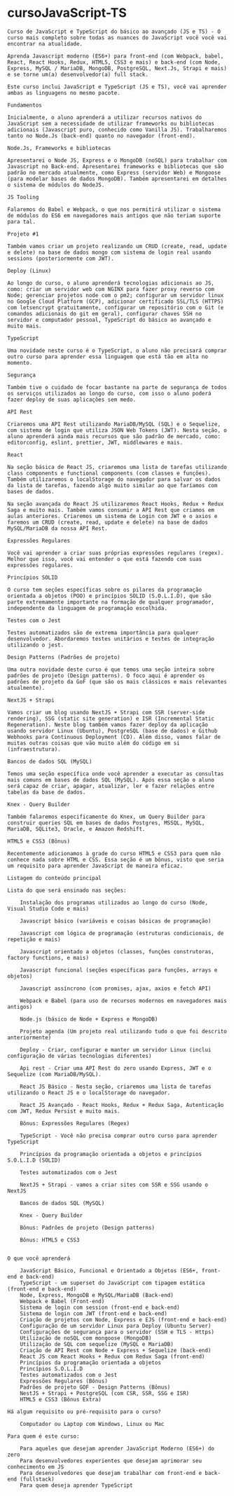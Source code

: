 # cursoJavaScript-TS
    Curso de JavaScript e TypeScript do básico ao avançado (JS e TS) - O curso mais completo sobre todas as nuances do JavaScript você você vai encontrar na atualidade.

    Aprenda Javascript moderno (ES6+) para front-end (com Webpack, babel, React, React Hooks, Redux, HTML5, CSS3 e mais) e back-end (com Node, Express, MySQL / MariaDB, MongoDB, PostgreSQL, Next.Js, Strapi e mais) e se torne um(a) desenvolvedor(a) full stack.

    Este curso inclui JavaScript e TypeScript (JS e TS), você vai aprender ambas as linguagens no mesmo pacote.

    Fundamentos

    Inicialmente, o aluno aprenderá a utilizar recursos nativos do JavaScript sem a necessidade de utilizar frameworks ou bibliotecas adicionais (Javascript puro, conhecido como Vanilla JS). Trabalharemos tanto no Node.Js (back-end) quanto no navegador (front-end).

    Node.Js, Frameworks e bibliotecas

    Apresentarei o Node JS, Express e o MongoDB (noSQL) para trabalhar com Javascript no Back-end. Apresentarei frameworks e bibliotecas que são padrão no mercado atualmente, como Express (servidor Web) e Mongoose (para modelar bases de dados MongoDB). Também apresentarei em detalhes o sistema de módulos do NodeJS.

    JS Tooling

    Falaremos do Babel e Webpack, o que nos permitirá utilizar o sistema de módulos do ES6 em navegadores mais antigos que não teriam suporte para tal.

    Projeto #1

    Também vamos criar um projeto realizando um CRUD (create, read, update e delete) na base de dados mongo com sistema de login real usando sessions (posteriormente com JWT).

    Deploy (Linux)

    Ao longo do curso, o aluno aprenderá tecnologias adicionais ao JS, como: criar um servidor web com NGINX para fazer proxy reverso com Node; gerenciar projetos node com o pm2; configurar um servidor linux no Google Cloud Platform (GCP), adicionar certificado SSL/TLS (HTTPS) com letsencrypt gratuitamente, configurar um repositório com o Git (e comandos adicionais do git em geral), configurar chaves SSH no servidor e computador pessoal, TypeScript do básico ao avançado e muito mais.

    TypeScript

    Uma novidade neste curso é o TypeScript, o aluno não precisará comprar outro curso para aprender essa linguagem que está tão em alta no momento.

    Segurança

    Também tive o cuidado de focar bastante na parte de segurança de todos os serviços utilizados ao longo do curso, com isso o aluno poderá fazer deploy de suas aplicações sem medo.

    API Rest

    Criaremos uma API Rest utilizando MariaDB/MySQL (SQL) e o Sequelize, com sistema de login que utiliza JSON Web Tokens (JWT). Nesta seção, o aluno aprenderá ainda mais recursos que são padrão de mercado, como: editorconfig, eslint, prettier, JWT, middlewares e mais.

    React

    Na seção básica de React JS, criaremos uma lista de tarefas utilizando class components e functional components (com classes e funções). Também utilizaremos o localStorage do navegador para salvar os dados da lista de tarefas, fazendo algo muito similar ao que faríamos com bases de dados.

    Na seção avançada do React JS utilizaremos React Hooks, Redux + Redux Saga e muito mais. Também vamos consumir a API Rest que criamos em aulas anteriores. Criaremos um sistema de Login com JWT e o axios e faremos um CRUD (create, read, update e delete) na base de dados MySQL/MariaDB da nossa API Rest.

    Expressões Regulares

    Você vai aprender a criar suas próprias expressões regulares (regex). Melhor que isso, você vai entender o que está fazendo com suas expressões regulares.

    Princípios SOLID

    O curso tem seções específicas sobre os pilares da programação orientada a objetos (POO) e princípios SOLID (S.O.L.I.D), que são parte extremamente importante na formação de qualquer programador, independente da linguagem de programação escolhida.

    Testes com o Jest

    Testes automatizados são de extrema importância para qualquer desenvolvedor. Abordaremos testes unitários e testes de integração utilizando o jest.

    Design Patterns (Padrões de projeto)

    Uma outra novidade deste curso é que temos uma seção inteira sobre padrões de projeto (Design patterns). O foco aqui é aprender os padrões de projeto da GoF (que são os mais clássicos e mais relevantes atualmente).

    NextJS + Strapi

    Vamos criar um blog usando NextJS + Strapi com SSR (server-side rendering), SSG (static site generation) e ISR (Incremental Static Regeneration). Neste blog também vamos fazer deploy da aplicação usando servidor Linux (Ubuntu), PostgreSQL (base de dados) e Github Webhooks para Continuous Deployment (CD). Além disso, vamos falar de muitas outras coisas que vão muito além do código em si (infraestrutura).

    Bancos de dados SQL (MySQL)

    Temos uma seção específica onde você aprender a executar as consultas mais comuns em bases de dados SQL (MySQL). Após essa seção o aluno será capaz de criar, apagar, atualizar, ler e fazer relações entre tabelas da base de dados.

    Knex - Query Builder

    Também falaremos especificamente do Knex, um Query Builder para construir queries SQL em bases de dados Postgres, MSSQL, MySQL, MariaDB, SQLite3, Oracle, e Amazon Redshift.

    HTML5 e CSS3 (Bônus)

    Recentemente adicionamos à grade do curso HTML5 e CSS3 para quem não conhece nada sobre HTML e CSS. Essa seção é um bônus, visto que seria um requisito para aprender JavaScript de maneira eficaz.

    Listagem do conteúdo principal

    Lista do que será ensinado nas seções:

        Instalação dos programas utilizados ao longo do curso (Node, Visual Studio Code e mais)

        Javascript básico (variáveis e coisas básicas de programação)

        Javascript com lógica de programação (estruturas condicionais, de repetição e mais)

        Javascript orientado a objetos (classes, funções construtoras, factory functions, e mais)

        Javascript funcional (seções específicas para funções, arrays e objetos)

        Javascript assíncrono (com promises, ajax, axios e fetch API)

        Webpack e Babel (para uso de recursos modernos em navegadores mais antigos)

        Node.js (básico de Node + Express e MongoDB)

        Projeto agenda (Um projeto real utilizando tudo o que foi descrito anteriormente)

        Deploy - Criar, configurar e manter um servidor Linux (inclui configuração de várias tecnologias diferentes)

        Api rest - Criar uma API Rest do zero usando Express, JWT e o Sequelize (com MariaDB/MySQL).

        React JS Básico - Nesta seção, criaremos uma lista de tarefas utilizando o React JS e o localStorage do navegador.

        React JS Avançado - React Hooks, Redux + Redux Saga, Autenticação com JWT, Redux Persist e muito mais.

        Bônus: Expressões Regulares (Regex)

        TypeScript - Você não precisa comprar outro curso para aprender TypeScript

        Princípios da programação orientada a objetos e princípios S.O.L.I.D (SOLID)

        Testes automatizados com o Jest

        NextJS + Strapi - vamos a criar sites com SSR e SSG usando o NextJS

        Bancos de dados SQL (MySQL)

        Knex - Query Builder

        Bônus: Padrões de projeto (Design patterns)

        Bônus: HTML5 e CSS3


    O que você aprenderá

        JavaScript Básico, Funcional e Orientado a Objetos (ES6+, front-end e back-end)
        TypeScript - um superset do JavaScript com tipagem estática (front-end e back-end)
        Node, Express, MongoDB e MySQL/MariaDB (Back-end)
        Webpack e Babel (Front-end)
        Sistema de login com session (front-end e back-end)
        Sistema de login com JWT (front-end e back-end)
        Criação de projetos com Node, Express e EJS (front-end e back-end)
        Configuração de um servidor Linux para Deploy (Ubuntu Server)
        Configurações de segurança para o servidor (SSH e TLS - Https)
        Utilização de noSQL com mongoose (MongoDB)
        Utilização de SQL com sequelize (MySQL e MariaDB)
        Criação de API Rest com Node + Express + Sequelize (back-end)
        React JS com React Hooks + Redux com Redux Saga (front-end)
        Princípios da programação orientada a objetos
        Princípios S.O.L.I.D
        Testes automatizados com o Jest
        Expressões Regulares (Bônus)
        Padrões de projeto GOF - Design Patterns (Bônus)
        NestJS + Strapi + PostgreSQL (com CSR, SSR, SSG e ISR)
        HTML5 e CSS3 (Bônus Extra)

    Há algum requisito ou pré-requisito para o curso?

        Computador ou Laptop com Windows, Linux ou Mac

    Para quem é este curso:

        Para aqueles que desejam aprender JavaScript Moderno (ES6+) do zero
        Para desenvolvedores experientes que desejam aprimorar seu conhecimento em JS
        Para desenvolvedores que desejam trabalhar com front-end e back-end (fullstack)
        Para quem deseja aprender TypeScript
